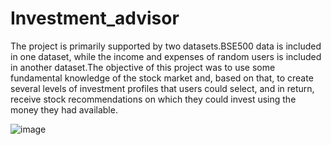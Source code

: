 # Investment_advisor

The project is primarily supported by two datasets.BSE500 data is included in one dataset, while the income and expenses of random users is included in another dataset.The objective of this project was to use some fundamental knowledge of the stock market and, based on that, to create several levels of investment profiles that users could select, and in return, receive stock recommendations on which they could invest using the money they had available.

![image](https://github.com/SukrutDeshmukh/Investment_advisor/assets/127339353/c0667a27-166b-4a7f-99ea-0e16d2ec1604)
